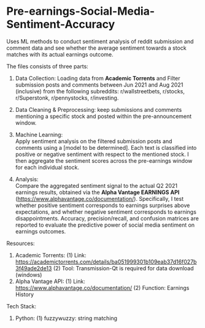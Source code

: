 # Pre-earnings-Social-Media-Sentiment-Accuracy
Uses ML methods to conduct sentiment analysis of reddit submission and comment data and see whether the average sentiment towards a stock matches with its actual earnings outcome.

The files consists of three parts:
1. Data Collection: Loading data from **Academic Torrents** and Filter submission posts and comments between Jun 2021 and Aug 2021 (inclusive) from the following subreddits: r/wallstreetbets, r/stocks, r/Superstonk, r/pennystocks, r/investing.
2. Data Cleaning & Preprocessing: keep submissions and comments mentioning a specific stock and posted within the pre-announcement window.
3. Machine Learning:  
Apply sentiment analysis on the filtered submission posts and comments using a [model to be determined]. Each text is classified into positive or negative sentiment with respect to the mentioned stock. I then aggregate the sentiment scores across the pre-earnings window for each individual stock.

4. Analysis:  
Compare the aggregated sentiment signal to the actual Q2 2021 earnings results, obtained via the **Alpha Vantage EARNINGS API** (https://www.alphavantage.co/documentation/). Specifically, I test whether positive sentiment corresponds to earnings surprises above expectations, and whether negative sentiment corresponds to earnings disappointments. Accuracy, precision/recall, and confusion matrices are reported to evaluate the predictive power of social media sentiment on earnings outcomes.


Resources:
1. Academic Torrents:
   (1) Link: https://academictorrents.com/details/ba051999301b109eab37d16f027b3f49ade2de13 
   (2) Tool: Transmission-Qt is required for data download (windows)
2. Alpha Vantage API:
   (1) Link: https://www.alphavantage.co/documentation/
   (2) Function: Earnings History

Tech Stack:
1. Python: 
   (1) fuzzywuzzy: string matching
